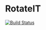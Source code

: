 # RotateIT

[![Build Status](https://travis-ci.org/RotateIT/RotateIT.svg?branch=master)](https://travis-ci.org/RotateIT/RotateIT)

